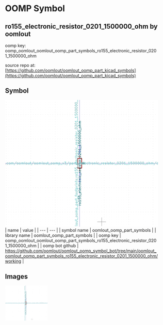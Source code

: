 # OOMP Symbol  
## ro155_electronic_resistor_0201_1500000_ohm  by oomlout  
  
oomp key: oomp_oomlout_oomlout_oomp_part_symbols_ro155_electronic_resistor_0201_1500000_ohm  
  
source repo at: [https://github.com/oomlout/oomlout_oomp_part_kicad_symbols](https://github.com/oomlout/oomlout_oomp_part_kicad_symbols)  
## Symbol  
  
[![working.png](working_600.png)](working.png)  
| name | value | 
| --- | --- | 
| symbol name | oomlout_oomp_part_symbols | 
| library name | oomlout_oomp_part_symbols | 
| oomp key | oomp_oomlout_oomlout_oomp_part_symbols_ro155_electronic_resistor_0201_1500000_ohm | 
| oomp bot github | https://github.com/oomlout/oomlout_oomp_symbol_bot/tree/main/oomlout_oomlout_oomp_part_symbols_ro155_electronic_resistor_0201_1500000_ohm/working | 
## Images  
  
[![working.png](working_140.png)](working.png)  
